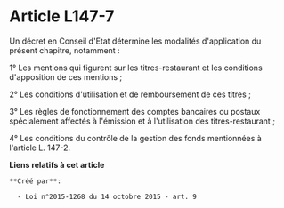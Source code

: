 # Article L147-7

Un décret en Conseil d'Etat détermine les modalités d'application du présent chapitre, notamment : 

1° Les mentions qui figurent sur les titres-restaurant et les conditions d'apposition de ces mentions ; 

2° Les conditions d'utilisation et de remboursement de ces titres ; 

3° Les règles de fonctionnement des comptes bancaires ou postaux spécialement affectés à l'émission et à l'utilisation des
titres-restaurant ; 

4° Les conditions du contrôle de la gestion des fonds mentionnées à l'article L. 147-2.

**Liens relatifs à cet article**

	**Créé par**:

	  - Loi n°2015-1268 du 14 octobre 2015 - art. 9
